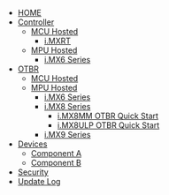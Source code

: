 <!-- docs/_sidebar.md -->


- [HOME](/)
- [Controller](/)
  - [MCU Hosted	](/)
    - [i.MXRT](/)
  - [MPU Hosted](/)
    - [i.MX6 Series](/)
- [OTBR](/)
  - [MCU Hosted	](/)
  - [MPU Hosted](/)
    - [i.MX6 Series](/)
    - [i.MX8 Series](/)
        - [i.MX8MM OTBR Quick Start]()
        - [i.MX8ULP OTBR Quick Start]()
    - [i.MX9 Series](/)
- [Devices](/)
  - [Component A](/)
  - [Component B](/)
- [Security](/)
- [Update Log](../Change_Log.md)